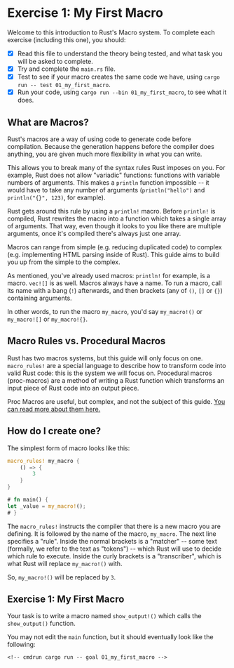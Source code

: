 # Exercise 1: My First Macro

Welcome to this introduction to Rust's Macro system.
To complete each exercise (including this one), you should:

- [x] Read this file to understand the theory being tested, and what
      task you will be asked to complete.
- [x] Try and complete the `main.rs` file.
- [x] Test to see if your macro creates the same code we have, using
      `cargo run -- test 01_my_first_macro`.
- [x] Run your code, using `cargo run --bin 01_my_first_macro`, to see what it does.

## What are Macros?

Rust's macros are a way of using code to generate code before compilation.
Because the generation happens before the compiler does anything, you are given
much more flexibility in what you can write.

This allows you to break many of the syntax rules Rust imposes on you. For
example, Rust does not allow "variadic" functions: functions with variable
numbers of arguments. This makes a `println` function impossible -- it would
have to take any number of arguments (`println("hello")` and `println("{}",
123)`, for example).

Rust gets around this rule by using a `println!` macro. Before `println!` is
compiled, Rust rewrites the macro into a function which takes a single array of
arguments. That way, even though it looks to you like there are multiple
arguments, once it's compiled there's always just one array.

Macros can range from simple (e.g. reducing duplicated code) to complex (e.g.
implementing HTML parsing inside of Rust). This guide aims to build you up from
the simple to the complex.

As mentioned, you've already used macros: `println!` for example, is a macro.
`vec![]` is as well. Macros always have a name. To run a macro, call its name
with a bang (`!`) afterwards, and then brackets (any of `()`, `[]` or `{}`)
containing arguments.

In other words, to run the macro `my_macro`, you'd say `my_macro!()` or
`my_macro![]` or `my_macro!{}`.

## Macro Rules vs. Procedural Macros

Rust has two macros systems, but this guide will only focus on one.
`macro_rules!` are a special language to describe how to transform
code into valid Rust code: this is the system we will focus on.
Procedural macros (proc-macros) are a method of writing a Rust function
which transforms an input piece of Rust code into an output piece.

Proc Macros are useful, but complex, and not the subject of this guide.
[You can read more about them here.](https://doc.rust-lang.org/reference/procedural-macros.html)

## How do I create one?

The simplest form of macro looks like this:

```rust
macro_rules! my_macro {
    () => {
        3
    }
}

# fn main() {
let _value = my_macro!();
# }
```

The `macro_rules!` instructs the compiler that there is a new macro you are
defining. It is followed by the name of the macro, `my_macro`. The next line
specifies a "rule". Inside the normal brackets is a "matcher" -- some text
(formally, we refer to the text as "tokens") -- which Rust will use to decide
which rule to execute. Inside the curly brackets is a "transcriber", which is
what Rust will replace `my_macro!()` with.

So, `my_macro!()` will be replaced by `3`.

## Exercise 1: My First Macro

Your task is to write a macro named `show_output!()` which calls the
`show_output()` function.

You may not edit the `main` function, but it should eventually look like the
following:

<!-- If you can see this text, it means you're not looking at the book.   -->
<!-- Run the cargo command below (without `cmdrun`) to see the real code. -->

```rust,ignore
<!-- cmdrun cargo run -- goal 01_my_first_macro -->
```
